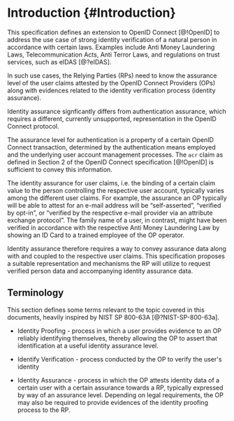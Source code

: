 # Introduction {#Introduction}

This specification defines an extension to OpenID Connect [@!OpenID] to address the use case of strong identity verification of a natural person in accordance with certain laws. Examples include Anti Money Laundering Laws, Telecommunication Acts, Anti Terror Laws, and regulations on trust services, such as eIDAS [@?eIDAS].

In such use cases, the Relying Parties (RPs) need to know the assurance level of the user claims attested by the OpenID Connect Providers (OPs) along with evidences related to the identity verification process (identity assurance). 

Identity assurance signficantly differs from authentication assurance, which requires a different, currently unsupported, representation in the OpenID Connect protocol.

The assurance level for authentication is a property of a certain OpenID Connect transaction, determined by the authentication means employed and the underlying user account management processes. The `acr` claim as defined in Section 2 of the OpenID Connect specification [@!OpenID] is sufficient to convey this information. 

The identity assurance for user claims, i.e. the binding of a certain claim value to the person controlling the respective user account, typically varies among the different user claims. For example, the assurance an OP typically will be able to attest for an e-mail address will be “self-asserted”, “verified by opt-in”, or “verified by the respective e-mail provider via an attribute exchange protocol”. The family name of a user, in contrast, might have been verified in accordance with the respective Anti Money Laundering Law by showing an ID Card to a trained employee of the OP operator. 

Identity assurance therefore requires a way to convey assurance data along with and coupled to the respective user claims. This specification proposes a suitable representation and mechanisms the RP will utilize to request verified person data and accompanying identity assurance data. 

## Terminology 

This section defines some terms relevant to the topic covered in this documents, heavily inspired by NIST SP 800-63A [@?NIST-SP-800-63a].

* Identity Proofing - process in which a user provides evidence to an OP reliably identifying themselves, thereby allowing the OP to assert that identification at a useful identity assurance level.

* Identify Verification - process conducted by the OP to verify the user's identity

* Identity Assurance - process in which the OP attests identity data of a certain user with a certain assurance towards a RP, typically expressed by way of an assurance level. Depending on legal requirements, the OP may also be required to provide evidences of the identity proofing process to the RP.

[1]: https://pages.nist.gov/800-63-3/sp800-63a.html "NIST Special Publication 800-63A, Digital Identity Guidelines, Enrollment and Identity Proofing Requirements"


    

